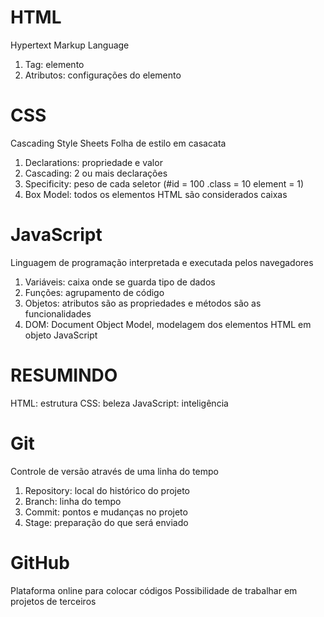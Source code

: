 # HTML #
Hypertext Markup Language
1. Tag: elemento
2. Atributos: configurações do elemento

# CSS #
Cascading Style Sheets
Folha de estilo em casacata
1. Declarations: propriedade e valor
2. Cascading: 2 ou mais declarações
3. Specificity: peso de cada seletor (#id = 100 .class = 10 element = 1)
4. Box Model: todos os elementos HTML são considerados caixas

# JavaScript #
Linguagem de programação interpretada e executada pelos navegadores
1. Variáveis: caixa onde se guarda tipo de dados
2. Funções: agrupamento de código
3. Objetos: atributos são as propriedades e métodos são as funcionalidades
4. DOM: Document Object Model, modelagem dos elementos HTML em objeto JavaScript

# RESUMINDO #
HTML: estrutura
CSS: beleza
JavaScript: inteligência

# Git #
Controle de versão através de uma linha do tempo 
1. Repository: local do histórico do projeto
2. Branch: linha do tempo
3. Commit: pontos e mudanças no projeto
4. Stage: preparação do que será enviado 

# GitHub #
Plataforma online para colocar códigos
Possibilidade de trabalhar em projetos de terceiros